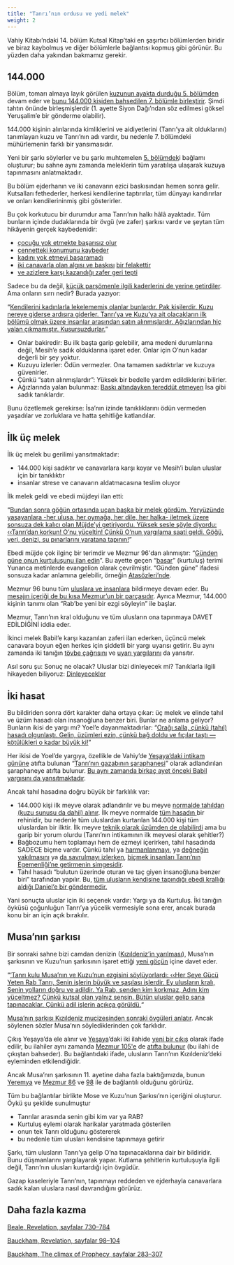 ```yaml
---
title: "Tanrı’nın ordusu ve yedi melek"
weight: 2
---
```



Vahiy Kitabı’ndaki 14. bölüm Kutsal Kitap’taki en şaşırtıcı bölümlerden biridir ve biraz kaybolmuş ve diğer bölümlerle bağlantısı kopmuş gibi görünür. Bu yüzden daha yakından bakmamız gerekir.


## 144.000

<a name="181d"></a>
Bölüm, tomarı almaya layık görülen [kuzunun ayakta durduğu 5. bölümden](../../../../content/seals/expl/the-book-with-the-seven-seals) devam eder ve [bunu 144.000 kişiden bahsedilen 7. bölümle birleştirir](../../../../content/army/expl/the-144000). Şimdi tahtın önünde birleşmişlerdir (1. ayette Siyon Dağı’ndan söz edilmesi göksel Yeruşalim’e bir gönderme olabilir).

144.000 kişinin alınlarında kimliklerini ve aidiyetlerini (Tanrı’ya ait olduklarını) tanımlayan kuzu ve Tanrı’nın adı vardır, bu nedenle 7. bölümdeki mühürlemenin farklı bir yansımasıdır.

Yeni bir şarkı söylerler ve bu şarkı muhtemelen [5. bölümdek](https://www.bibleserver.com/TR/Vahiy5%3A9-10)i bağlamı oluşturur; bu sahne aynı zamanda meleklerin tüm yaratılışa ulaşarak kuzuya tapınmasını anlatmaktadır.

Bu bölüm ejderhanın ve iki canavarın ezici baskısından hemen sonra gelir. Kutsalları fethederler, herkesi kendilerine taptırırlar, tüm dünyayı kandırırlar ve onları kendilerininmiş gibi gösterirler.

Bu çok korkutucu bir durumdur ama Tanrı’nın halkı hâlâ ayaktadır. Tüm bunların içinde dudaklarında bir övgü (ve zafer) şarkısı vardır ve şeytan tüm hikâyenin gerçek kaybedenidir:

- [çocuğu yok etmekte başarısız olur](https://www.bibleserver.com/TR/Vahiy12%3A1-6)
- [cennetteki konumunu kaybeder](https://www.bibleserver.com/TR/Vahiy12%3A7-12)
- [kadını yok etmeyi başaramadı](https://www.bibleserver.com/TR/Vahiy12%3A13-17)
- [iki canavarla olan algısı ve baskısı](https://www.bibleserver.com/TR/Vahiy13) [bir felakettir](../../../../content/beasts/expl/666-the-number-of-the-beast)
- [ve azizlere karşı kazandığı zafer geri tepti](../../../../content/witnesses/expl/the-two-witnesses)


Sadece bu da değil, [küçük parşömenle ilgili kaderlerini de yerine getirdiler](../../../../content/scroll/expl/the-little-scroll). Ama onların sırrı nedir? Burada yazıyor:

“[Kendilerini kadınlarla lekelememiş olanlar bunlardır. Pak kişilerdir. Kuzu nereye giderse ardısıra giderler. Tanrı’ya ve Kuzu’ya ait olacakların ilk bölümü olmak üzere insanlar arasından satın alınmışlardır. Ağızlarından hiç yalan çıkmamıştır. Kusursuzdurlar.](https://www.bibleserver.com/TR/Vahiy14%3A4-5)”

- Onlar bakiredir: Bu ilk başta garip gelebilir, ama medeni durumlarına değil, Mesih’e sadık olduklarına işaret eder. Onlar için O’nun kadar değerli bir şey yoktur.
- Kuzuyu izlerler: Ödün vermezler. Ona tamamen sadıktırlar ve kuzuya güvenirler.
- Çünkü “satın alınmışlardır”: Yüksek bir bedelle yardım edildiklerini bilirler.
- Ağızlarında yalan bulunmaz: [Baskı altındayken tereddüt etmeyen](https://www.bibleserver.com/TR/1.Petrus2%3A22) İsa gibi sadık tanıklardır.


Bunu özetlemek gerekirse: İsa’nın izinde tanıklıklarını ödün vermeden yaşadılar ve zorluklara ve hatta şehitliğe katlandılar.


## İlk üç melek

<a name="040b"></a>
İlk üç melek bu gerilimi yansıtmaktadır:

- 144.000 kişi sadıktır ve canavarlara karşı koyar ve Mesih’i bulan uluslar için bir tanıklıktır
- insanlar strese ve canavarın aldatmacasına teslim oluyor


İlk melek geldi ve ebedi müjdeyi ilan etti:

“[Bundan sonra göğün ortasında uçan başka bir melek gördüm. Yeryüzünde yaşayanlara -her ulusa, her oymağa, her dile, her halka- iletmek üzere sonsuza dek kalıcı olan Müjde’yi getiriyordu. Yüksek sesle şöyle diyordu: ‹‹Tanrı’dan korkun! O’nu yüceltin! Çünkü O’nun yargılama saati geldi. Göğü, yeri, denizi, su pınarlarını yaratana tapının!](https://www.bibleserver.com/TR/Vahiy14%3A6-7)”

Ebedi müjde çok ilginç bir terimdir ve Mezmur 96'dan alınmıştır: “[Günden güne onun kurtuluşunu ilan edin](https://biblehub.com/interlinear/psalms/96-2.htm)”. Bu ayette geçen “[basar](https://biblehub.com/hebrew/1319.htm)” (kurtuluş) terimi Yunanca metinlerde evangelion olarak çevrilmiştir. “Günden güne” ifadesi sonsuza kadar anlamına gelebilir, örneğin [Atasözleri’nde](https://www.bibleserver.com/TR/%C3%96zdeyi%C5%9Fler8%3A30).

Mezmur 96 bunu tüm [uluslara ve insanlara](https://www.bibleserver.com/TR/Mezmur96%3A3) bildirmeye devam eder. Bu [mesajın içeriği de bu kısa Mezmur’un bir parçasıdır](https://www.bibleserver.com/TR/Mezmur96%3A7-10). Ayrıca Mezmur, 144.000 kişinin tanımı olan “Rab’be yeni bir ezgi söyleyin” ile başlar.

Mezmur, Tanrı’nın kral olduğunu ve tüm ulusların ona tapınmaya DAVET EDİLDİĞİNİ iddia eder.

İkinci melek Babil’e karşı kazanılan zaferi ilan ederken, üçüncü melek canavara boyun eğen herkes için şiddetli bir yargı uyarısı getirir. Bu aynı zamanda iki tanığın [tövbe çağrısını](https://www.bibleserver.com/TR/Vahiy11%3A3) ve [uyarı yargılarını](https://www.bibleserver.com/TR/Vahiy11%3A5) da yansıtır.

Asıl soru şu: Sonuç ne olacak? Uluslar bizi dinleyecek mi? Tanıklarla ilgili hikayeden biliyoruz: [Dinleyecekler](../../../../content/witnesses/expl/the-two-witnesses)


## İki hasat

<a name="c8c5"></a>
Bu bildiriden sonra dört karakter daha ortaya çıkar: üç melek ve elinde tahıl ve üzüm hasadı olan insanoğluna benzer biri. Bunlar ne anlama geliyor? Bunların ikisi de yargı mı? Yoel’e dayanmaktadırlar: “[Orağı salla, çünkü (tahıl) hasadı olgunlaştı. Gelin, üzümleri ezin, çünkü bağ doldu ve fıçılar taştı — kötülükleri o kadar büyük ki!](https://www.bibleserver.com/TR/Yoel3%3A13)”

Her ikisi de Yoel’de yargıya, özellikle de Vahiy’de [Yeşaya’daki intikam gününe](https://www.bibleserver.com/TR/Ye%C5%9Faya63%3A1-6) atıfta bulunan “[Tanrı’nın gazabının şaraphanesi](https://www.bibleserver.com/TR/Vahiy14%3A19)” olarak adlandırılan şaraphaneye atıfta bulunur. [Bu aynı zamanda birkaç ayet önceki Babil yargısını da yansıtmaktadır](https://www.bibleserver.com/TR/Vahiy14%3A10).

Ancak tahıl hasadına doğru büyük bir farklılık var:

- 144.000 kişi ilk meyve olarak adlandırılır ve bu meyve [normalde tahıldan (kuzu sunusu da dahil) alınır](https://www.bibleserver.com/TR/Levililer23%3A9-14). İlk meyve normalde [tüm hasadın ](https://www.bibleserver.com/TR/Romal%C4%B1lar11%3A16)bir rehinidir, bu nedenle tüm uluslardan kurtarılan 144.000 kişi tüm uluslardan bir ilktir. İlk meyve [teknik olarak üzümden de olabilirdi](https://www.bibleserver.com/TR/M%C4%B1s%C4%B1rdan%20%C3%87%C4%B1k%C4%B1%C5%9F22%3A29) ama bu garip bir yorum olurdu (Tanrı’nın intikamının ilk meyvesi olarak şehitler?)
- Bağbozumu hem toplamayı hem de ezmeyi içerirken, tahıl hasadında SADECE biçme vardır. Çünkü tahıl ya [harmanlanmayı](https://www.bibleserver.com/TR/Yeremya51%3A33), ya [değneğin yakılmasını](https://www.bibleserver.com/TR/Matta3%3A12) ya [da savrulmayı izlerken](https://www.bibleserver.com/TR/Mezmur1%3A4), [biçmek insanları Tanrı’nın Egemenliği’ne getirmenin simgesidir](https://www.bibleserver.com/TR/Markos4%3A29).
- Tahıl hasadı “bulutun üzerinde oturan ve taç giyen insanoğluna benzer biri” tarafından yapılır. Bu, [tüm ulusların kendisine tapındığı ebedi krallığı aldığı Daniel’e bir göndermedir.](https://www.bibleserver.com/TR/Daniel7%3A13-14)


Yani sonuçta uluslar için iki seçenek vardır: Yargı ya da Kurtuluş. İki tanığın öyküsü çoğunluğun Tanrı’ya yücelik vermesiyle sona erer, ancak burada konu bir an için açık bırakılır.


## Musa’nın şarkısı

<a name="e8d4"></a>
Bir sonraki sahne bizi camdan denizin ([Kızıldeniz’in yarılması](https://www.bibleserver.com/TR/Mezmur78%3A13)), Musa’nın şarkısının ve Kuzu’nun şarkısının işaret ettiği [yeni göçün](../../../../background/israel/expl/the-second-exodus) içine davet eder.

“[‘Tanrı kulu Musa’nın ve Kuzu’nun ezgisini söylüyorlardı: ‹‹Her Şeye Gücü Yeten Rab Tanrı, Senin işlerin büyük ve şaşılası işlerdir. Ey ulusların kralı, Senin yolların doğru ve adildir. Ya Rab, senden kim korkmaz, Adını kim yüceltmez? Çünkü kutsal olan yalnız sensin. Bütün uluslar gelip sana tapınacaklar. Çünkü adil işlerin açıkça görüldü.](https://www.bibleserver.com/TR/Vahiy15%3A3-4)“

[Musa’nın şarkısı Kızıldeniz mucizesinden sonraki övgüleri anlatır](https://www.bibleserver.com/TR/M%C4%B1s%C4%B1rdan%20%C3%87%C4%B1k%C4%B1%C5%9F15%3A1-19). Ancak söylenen sözler Musa’nın söylediklerinden çok farklıdır.

Çıkış Yeşaya’da ele alınır ve [Yeşaya](https://www.bibleserver.com/TR/Ye%C5%9Faya11%3A15-16)’daki iki ilahide [yeni bir çıkış](https://www.bibleserver.com/TR/Ye%C5%9Faya12) olarak ifade edilir, bu ilahiler aynı zamanda [Mezmur 105'e](https://www.bibleserver.com/TR/Mezmur105%3A1) de [atıfta bulunur](https://www.bibleserver.com/TR/Ye%C5%9Faya12%3A4) (bu ilahi de çıkıştan bahseder). Bu bağlantıdaki ifade, ulusların Tanrı’nın Kızıldeniz’deki eyleminden etkilendiğidir.

Ancak Musa’nın şarkısının 11. ayetine daha fazla baktığımızda, bunun [Yeremya](https://www.bibleserver.com/TR/Yeremya10%3A6-7) ve [Mezmur 86](https://www.bibleserver.com/TR/Mezmur86%3A8-10) ve [98](https://www.bibleserver.com/TR/Mezmur98%3A1-2) ile de bağlantılı olduğunu görürüz.

Tüm bu bağlantılar birlikte Mose ve Kuzu’nun Şarkısı’nın içeriğini oluşturur. Öykü şu şekilde sunulmuştur

- Tanrılar arasında senin gibi kim var ya RAB?
- Kurtuluş eylemi olarak harikalar yaratmada gösterilen
- onun tek Tanrı olduğunu göstererek
- bu nedenle tüm ulusları kendisine tapınmaya getirir


Şarkı, tüm ulusların Tanrı’ya gelip O’na tapınacaklarına dair bir bildiridir. Bunu düşmanlarını yargılayarak yapar. Kutlama şehitlerin kurtuluşuyla ilgili değil, Tanrı’nın ulusları kurtardığı için övgüdür.

Gazap kaseleriyle Tanrı’nın, tapınmayı reddeden ve ejderhayla canavarlara sadık kalan uluslara nasıl davrandığını görürüz.

## Daha fazla kazma

[Beale, Revelation, sayfalar 730–784](../../../../about/ressources/index.html#beale_rev)

[Bauckham, Revelation, sayfalar 98–104](../../../../about/ressources/index.html#bauckham_rev)

[Bauckham, The climax of Prophecy, sayfalar 283–307](../../../../about/ressources/index.html#bauckham_climax)


[](https://github.com/revelation-today/revelation-today/blob/main/exampleSite/content/docs/content/harvest/expl/gods-army-and-the-seven-angels.tr.md)
